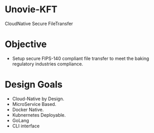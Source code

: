 # Unovie-KFT
CloudNative Secure FileTransfer

# Objective 

* Setup secure FIPS-140 compliant file transfer to meet the baking regulatory industries compliance.

# Design Goals
 * Cloud-Native by Design.
 * MicroService Based.
 * Docker Native.
 * Kubnernetes Deployable.
 * GoLang
 * CLI interface
